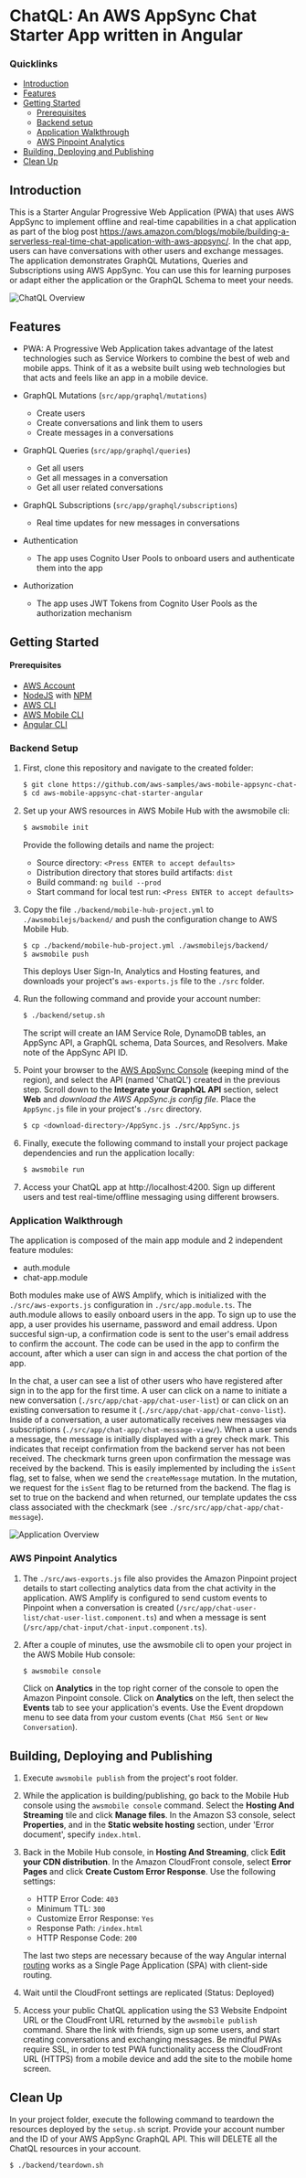 # ChatQL: An AWS AppSync Chat Starter App written in Angular

### Quicklinks
 - [Introduction](#introduction)
 - [Features](#features)
 - [Getting Started](#getting-started)
   - [Prerequisites](#prerequisites)
   - [Backend setup](#backend-setup)
   - [Application Walkthrough](#application-walkthrough)
   - [AWS Pinpoint Analytics](#aws-pinpoint-analytics)
 - [Building, Deploying and Publishing](#building-deploying-and-publishing)
 - [Clean Up](#clean-up)

## Introduction

This is a Starter Angular Progressive Web Application (PWA) that uses AWS AppSync to implement offline and real-time capabilities in a chat application as part of the blog post https://aws.amazon.com/blogs/mobile/building-a-serverless-real-time-chat-application-with-aws-appsync/. In the chat app, users can have conversations with other users and exchange messages. The application demonstrates GraphQL Mutations, Queries and Subscriptions using AWS AppSync. You can use this for learning purposes or adapt either the application or the GraphQL Schema to meet your needs.

![ChatQL Overview](/media/chatql.png)

## Features

- PWA: A Progressive Web Application takes advantage of the latest technologies such as Service Workers to combine the best of web and mobile apps. Think of it as a website built using web technologies but that acts and feels like an app in a mobile device.

- GraphQL Mutations (`src/app/graphql/mutations`)
  - Create users
  - Create conversations and link them to users
  - Create messages in a conversations

- GraphQL Queries (`src/app/graphql/queries`)
  - Get all users
  - Get all messages in a conversation
  - Get all user related conversations

- GraphQL Subscriptions (`src/app/graphql/subscriptions`)
  - Real time updates for new messages in conversations

- Authentication
  - The app uses Cognito User Pools to onboard users and authenticate them into the app
- Authorization
  - The app uses JWT Tokens from Cognito User Pools as the authorization mechanism

## Getting Started

#### Prerequisites

* [AWS Account](https://aws.amazon.com/mobile/details)
* [NodeJS](https://nodejs.org/en/download/) with [NPM](https://docs.npmjs.com/getting-started/installing-node)
* [AWS CLI](http://docs.aws.amazon.com/cli/latest/userguide/installing.html)
* [AWS Mobile CLI](https://github.com/aws/awsmobile-cli)
* [Angular CLI](https://github.com/angular/angular-cli)


### Backend Setup

1. First, clone this repository and navigate to the created folder:
    ```bash
    $ git clone https://github.com/aws-samples/aws-mobile-appsync-chat-starter-angular.git
    $ cd aws-mobile-appsync-chat-starter-angular
    ```

1. Set up your AWS resources in AWS Mobile Hub with the awsmobile cli:
    ```bash
    $ awsmobile init
    ```
    Provide the following details and name the project:
      * Source directory: `<Press ENTER to accept defaults>`
      * Distribution directory that stores build artifacts: `dist`
      * Build command: `ng build --prod`
      * Start command for local test run: `<Press ENTER to accept defaults>`

1. Copy the file `./backend/mobile-hub-project.yml` to `./awsmobilejs/backend/` and push the configuration change to AWS Mobile Hub.

    ```bash
    $ cp ./backend/mobile-hub-project.yml ./awsmobilejs/backend/
    $ awsmobile push
    ```

    This deploys User Sign-In, Analytics and Hosting features, and downloads your project's `aws-exports.js` file to the `./src` folder.

1. Run the following command and provide your account number:

    ```bash
    $ ./backend/setup.sh
    ```

    The script will create an IAM Service Role, DynamoDB tables, an AppSync API, a GraphQL schema, Data Sources, and Resolvers. Make note of the AppSync API ID.

1. Point your browser to the [AWS AppSync Console](https://console.aws.amazon.com/appsync/home) (keeping mind of the region), and select the API (named 'ChatQL') created in the previous step. Scroll down to the **Integrate your GraphQL API** section,  select **Web** and *download the AWS AppSync.js config file*. Place the `AppSync.js` file in your project's `./src` directory.

    ```bash
    $ cp <download-directory>/AppSync.js ./src/AppSync.js
    ```

1. Finally, execute the following command to install your project package dependencies and run the application locally:
      ```bash
      $ awsmobile run
      ```

1. Access your ChatQL app at http://localhost:4200. Sign up different users and test real-time/offline messaging using different browsers.

### Application Walkthrough

The application is composed of the main app module and 2 independent feature modules:

* auth.module
* chat-app.module

Both modules make use of AWS Amplify, which is initialized with the `./src/aws-exports.js` configuration in `./src/app.module.ts`. The auth.module allows to easily onboard users in the app. To sign up to use the app, a user provides his username, password and email address. Upon succesful sign-up, a confirmation code is sent to the user's email address to confirm the account. The code can be used in the app to confirm the account, after which a user can sign in and access the chat portion of the app.

In the chat, a user can see a list of other users who have registered after sign in to the app for the first time. A user can click on a name to initiate a new conversation (`./src/app/chat-app/chat-user-list`) or can click on an existing conversation to resume it (`./src/app/chat-app/chat-convo-list`). Inside of a conversation, a user automatically receives new messages via subscriptions (`./src/app/chat-app/chat-message-view/`). When a user sends a message, the message is initially displayed with a grey check mark. This indicates that receipt confirmation from the backend server has not been received. The checkmark turns green upon confirmation the message was received by the backend. This is easily implemented by including the `isSent` flag, set to false, when we send the `createMessage` mutation. In the mutation, we request for the `isSent` flag to be returned from the backend. The flag is set to true on the backend and when returned, our template updates the css class associated with the checkmark (see `./src/src/app/chat-app/chat-message`).

![Application Overview](/media/chatql-app.png)

### AWS Pinpoint Analytics

1. The `./src/aws-exports.js` file also provides the Amazon Pinpoint project details to start collecting analytics data from the chat activity in the application. AWS Amplify is configured to send custom events to Pinpoint when a conversation is created  (`/src/app/chat-user-list/chat-user-list.component.ts`) and when a message is sent (`/src/app/chat-input/chat-input.component.ts`).

1. After a couple of minutes, use the awsmobile cli to open your project in the AWS Mobile Hub console:
      ```bash
      $ awsmobile console
      ```

      Click on **Analytics** in the top right corner of the console to open the Amazon Pinpoint console. Click on **Analytics** on the left, then select the **Events** tab to see your application's events. Use the Event dropdown menu to see data from your custom events (`Chat MSG Sent` or `New Conversation`).

## Building, Deploying and Publishing

1. Execute `awsmobile publish` from the project's root folder.

1. While the application is building/publishing, go back to the Mobile Hub console using the `awsmobile console` command. Select the **Hosting And Streaming** tile and click **Manage files**. In the Amazon S3 console, select **Properties**, and in the **Static website hosting** section, under 'Error document', specify `index.html`.

1. Back in the Mobile Hub console, in **Hosting And Streaming**, click **Edit your CDN distribution**. In the Amazon CloudFront console, select **Error Pages** and click **Create Custom Error Response**. Use the following settings:

    * HTTP Error Code: `403`
    * Minimum TTL: `300`
    * Customize Error Response: `Yes`
    * Response Path: `/index.html`
    * HTTP Response Code: `200`

    The last two steps are necessary because of the way Angular internal [routing](https://angular.io/guide/router) works as a Single Page Application (SPA) with client-side routing.

1. Wait until the CloudFront settings are replicated (Status: Deployed)

1. Access your public ChatQL application using the S3 Website Endpoint URL or the CloudFront URL returned by the `awsmobile publish` command. Share the link with friends, sign up some users, and start creating conversations and exchanging messages. Be mindful PWAs require SSL, in order to test PWA functionality access the CloudFront URL (HTTPS) from a mobile device and add the site to the mobile home screen.

## Clean Up

In your project folder, execute the following command to teardown the resources deployed by the `setup.sh` script. Provide your account number and the ID of your AWS AppSync GraphQL API. This will DELETE all the ChatQL resources in your account.

```bash
$ ./backend/teardown.sh
```
